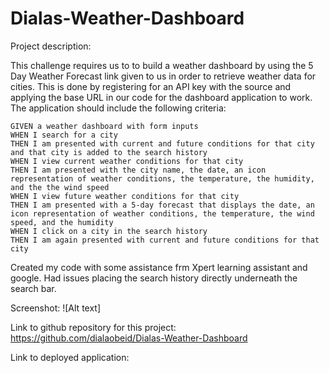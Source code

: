 # Dialas-Weather-Dashboard
Project description:

This challenge requires us to to build a weather dashboard by using the 5 Day Weather Forecast link given to us in order to retrieve weather data for cities. This is done by registering for an API key with the source and applying the base URL in our code for the dashboard application to work. The application should include the following criteria:

```
GIVEN a weather dashboard with form inputs
WHEN I search for a city
THEN I am presented with current and future conditions for that city and that city is added to the search history
WHEN I view current weather conditions for that city
THEN I am presented with the city name, the date, an icon representation of weather conditions, the temperature, the humidity, and the the wind speed
WHEN I view future weather conditions for that city
THEN I am presented with a 5-day forecast that displays the date, an icon representation of weather conditions, the temperature, the wind speed, and the humidity
WHEN I click on a city in the search history
THEN I am again presented with current and future conditions for that city
```
Created my code with some assistance frm Xpert learning assistant and google.
Had issues placing the search history directly underneath the search bar.

Screenshot:
![Alt text]

Link to github repository for this project:
https://github.com/dialaobeid/Dialas-Weather-Dashboard

Link to deployed application:
